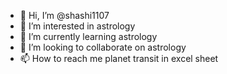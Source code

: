 - 👋 Hi, I’m @shashi1107
- 👀 I’m interested in astrology
- 🌱 I’m currently learning astrology
- 💞️ I’m looking to collaborate on astrology
- 📫 How to reach me planet transit in excel sheet

<!---
shashi1107/shashi1107 is a ✨ special ✨ repository because its `README.md` (this file) appears on your GitHub profile.
You can click the Preview link to take a look at your changes.
--->
